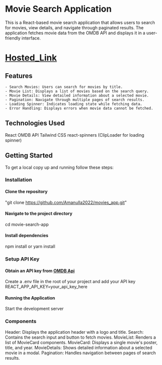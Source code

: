 # Movie Search Application

This is a React-based movie search application that allows users to search for movies, view details, and navigate through paginated results. The application fetches movie data from the OMDB API and displays it in a user-friendly interface.

# [Hosted_Link](https://movies-app-kappa-neon.vercel.app/)

## Features

    - Search Movies: Users can search for movies by title.
    - Movie List: Displays a list of movies based on the search query.
    - Movie Details: View detailed information about a selected movie.
    - Pagination: Navigate through multiple pages of search results.
    - Loading Spinner: Indicates loading state while fetching data.
    - Error Handling: Displays errors when movie data cannot be fetched.

## Technologies Used

React
OMDB API
Tailwind CSS
react-spinners (ClipLoader for loading spinner)

## Getting Started

To get a local copy up and running follow these steps:

### Installation

#### Clone the repository

"git clone https://github.com/Amanulla2022/movies_app.git"

#### Navigate to the project directory

cd movie-search-app

#### Install dependencies

npm install or yarn install

### Setup API Key

#### Obtain an API key from [OMDB Api](https://www.omdbapi.com/)

Create a .env file in the root of your project and add your API key
REACT_APP_API_KEY=your_api_key_here

#### Running the Application

Start the development server

### Components

Header: Displays the application header with a logo and title.
Search: Contains the search input and button to fetch movies.
MovieList: Renders a list of MovieCard components.
MovieCard: Displays a single movie's poster, title, and year.
MovieDetails: Shows detailed information about a selected movie in a modal.
Pagination: Handles navigation between pages of search results.
